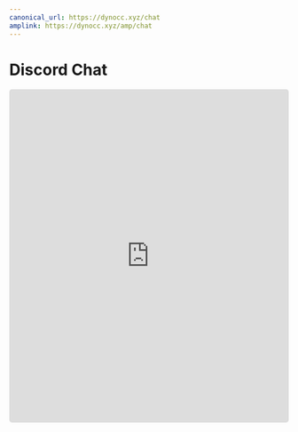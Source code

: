 ```yaml
---
canonical_url: https://dynocc.xyz/chat
amplink: https://dynocc.xyz/amp/chat
---
```


# Discord Chat

<iframe style="border-radius: 5px;" width="100%" height="600" frameborder="0" src="https://beta.widgetbot.io/channels/333058206198661132/333061196490211339/"></iframe>

<!-- Unless you are already in the server, we recommend using the Guest signin option, instead of signing in to your Discord account. If you sign in to Discord and haven't joined the server yet, you will need to open the Discord website or program, and go through the verification process.

### [Open in Discord](https://discord.gg/D3K3Fqz) -->
